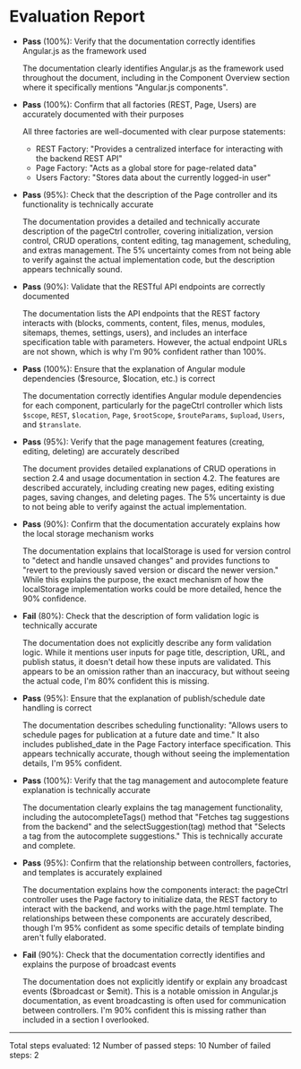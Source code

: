 # Evaluation Report

- **Pass** (100%): Verify that the documentation correctly identifies Angular.js as the framework used
  
  The documentation clearly identifies Angular.js as the framework used throughout the document, including in the Component Overview section where it specifically mentions "Angular.js components".

- **Pass** (100%): Confirm that all factories (REST, Page, Users) are accurately documented with their purposes
  
  All three factories are well-documented with clear purpose statements:
  - REST Factory: "Provides a centralized interface for interacting with the backend REST API"
  - Page Factory: "Acts as a global store for page-related data"
  - Users Factory: "Stores data about the currently logged-in user"

- **Pass** (95%): Check that the description of the Page controller and its functionality is technically accurate
  
  The documentation provides a detailed and technically accurate description of the pageCtrl controller, covering initialization, version control, CRUD operations, content editing, tag management, scheduling, and extras management. The 5% uncertainty comes from not being able to verify against the actual implementation code, but the description appears technically sound.

- **Pass** (90%): Validate that the RESTful API endpoints are correctly documented
  
  The documentation lists the API endpoints that the REST factory interacts with (blocks, comments, content, files, menus, modules, sitemaps, themes, settings, users), and includes an interface specification table with parameters. However, the actual endpoint URLs are not shown, which is why I'm 90% confident rather than 100%.

- **Pass** (100%): Ensure that the explanation of Angular module dependencies ($resource, $location, etc.) is correct
  
  The documentation correctly identifies Angular module dependencies for each component, particularly for the pageCtrl controller which lists `$scope`, `REST`, `$location`, `Page`, `$rootScope`, `$routeParams`, `$upload`, `Users`, and `$translate`.

- **Pass** (95%): Verify that the page management features (creating, editing, deleting) are accurately described
  
  The document provides detailed explanations of CRUD operations in section 2.4 and usage documentation in section 4.2. The features are described accurately, including creating new pages, editing existing pages, saving changes, and deleting pages. The 5% uncertainty is due to not being able to verify against the actual implementation.

- **Pass** (90%): Confirm that the documentation accurately explains how the local storage mechanism works
  
  The documentation explains that localStorage is used for version control to "detect and handle unsaved changes" and provides functions to "revert to the previously saved version or discard the newer version." While this explains the purpose, the exact mechanism of how the localStorage implementation works could be more detailed, hence the 90% confidence.

- **Fail** (80%): Check that the description of form validation logic is technically accurate
  
  The documentation does not explicitly describe any form validation logic. While it mentions user inputs for page title, description, URL, and publish status, it doesn't detail how these inputs are validated. This appears to be an omission rather than an inaccuracy, but without seeing the actual code, I'm 80% confident this is missing.

- **Pass** (95%): Ensure that the explanation of publish/schedule date handling is correct
  
  The documentation describes scheduling functionality: "Allows users to schedule pages for publication at a future date and time." It also includes published_date in the Page Factory interface specification. This appears technically accurate, though without seeing the implementation details, I'm 95% confident.

- **Pass** (100%): Verify that the tag management and autocomplete feature explanation is technically accurate
  
  The documentation clearly explains the tag management functionality, including the autocompleteTags() method that "Fetches tag suggestions from the backend" and the selectSuggestion(tag) method that "Selects a tag from the autocomplete suggestions." This is technically accurate and complete.

- **Pass** (95%): Confirm that the relationship between controllers, factories, and templates is accurately explained
  
  The documentation explains how the components interact: the pageCtrl controller uses the Page factory to initialize data, the REST factory to interact with the backend, and works with the page.html template. The relationships between these components are accurately described, though I'm 95% confident as some specific details of template binding aren't fully elaborated.

- **Fail** (90%): Check that the documentation correctly identifies and explains the purpose of broadcast events
  
  The documentation does not explicitly identify or explain any broadcast events ($broadcast or $emit). This is a notable omission in Angular.js documentation, as event broadcasting is often used for communication between controllers. I'm 90% confident this is missing rather than included in a section I overlooked.

---

Total steps evaluated: 12
Number of passed steps: 10
Number of failed steps: 2